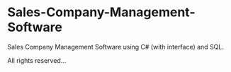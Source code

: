 # Sales-Company-Management-Software

Sales Company Management Software using C# (with interface) and SQL.


All rights reserved...
